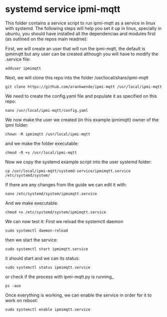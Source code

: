 # systemd service ipmi-mqtt
This folder contains a service script to run ipmi-mqtt as a service in linux with systemd.
The following steps will help you set it up in linux, specially in ubuntu, you should have installed all the dependencias and modules first (as outlined on the repos main readme):

First, we will create an user that will run the ipmi-mqtt, the default is ipmimqtt but any user can be created although you will have to modify the .service file:
```
adduser ipmimqtt
```
Next, we will clone this repo into the folder /usr/local/share/ipmi-mqtt

```
git clone https://github.com/arankwende/ipmi-mqtt /usr/local/ipmi-mqtt
```

We need to create the config.yaml file and populate it as specified on this repo:
```
nano /usr/local/ipmi-mqtt/config.yaml

```

We now make the user we created (in this example ipmimqtt) owner of the ipmi folder:
```
chown -R ipmimqtt /usr/local/ipmi-mqtt

```
and we make the folder executable:
```
chmod -R +x /usr/local/ipmi-mqtt

```

Now we copy the systemd example script into the user systemd folder:
```
cp /usr/local/ipmi-mqtt/systemd-service/ipmimqtt.service /etc/systemd/system/
```
If there are any changes from the guide we can edit it with:
```
nano /etc/systemd/system/ipmimqtt.service
```
And we make executable:
```
chmod +x /etc/systemd/system/ipmimqtt.service
```



We can now test it:
First we reload the systemctl daemon
```
sudo systemctl daemon-reload
```
then we start the service:
```
sudo systemctl start ipmimqtt.service

```

it should start and we can its status:
```
sudo systemctl status ipmimqtt.service

```
or check if the process with ipmi-mqtt.py is running_

```
ps -aux
```


Once everything is working, we can enable the service in order for it to work on reboot:

```
sudo systemctl enable ipmimqtt.service

```


